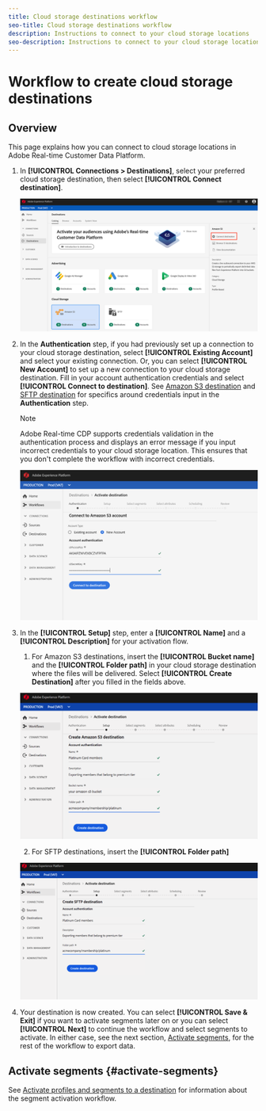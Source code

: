 ```yaml
---
title: Cloud storage destinations workflow
seo-title: Cloud storage destinations workflow
description: Instructions to connect to your cloud storage locations
seo-description: Instructions to connect to your cloud storage locations
---
```


# Workflow to create cloud storage destinations

## Overview

This page explains how you can connect to cloud storage locations in Adobe Real-time Customer Data Platform.

1. In **[!UICONTROL Connections > Destinations]**, select your preferred cloud storage destination, then select **[!UICONTROL Connect destination]**.

    ![Connect to cloud storage destination](/help/rtcdp/destinations/assets/connect-cloud-destination.png)

1. In the **Authentication** step, if you had previously set up a connection to your cloud storage destination, select **[!UICONTROL Existing Account]** and select your existing connection. Or, you can select **[!UICONTROL New Account]** to set up a new connection to your cloud storage destination. Fill in your account authentication credentials and select **[!UICONTROL Connect to destination]**. See [Amazon S3 destination](/help/rtcdp/destinations/amazon-s3-destination.md) and [SFTP destination](/help/rtcdp/destinations/sftp-destination.md) for specifics around credentials input in the **Authentication** step.

    >[!NOTE]
    >
    >Adobe Real-time CDP supports credentials validation in the authentication process and displays an error message if you input incorrect credentials to your cloud storage location. This ensures that you don't complete the workflow with incorrect credentials.

    ![Connect to cloud storage destination - authentication step](/help/rtcdp/destinations/assets/cloud-destinations-authentication-step.png)

1. In the **[!UICONTROL Setup]** step, enter a **[!UICONTROL Name]** and a **[!UICONTROL Description]** for your activation flow. 
   1. For Amazon S3 destinations, insert the **[!UICONTROL Bucket name]** and the **[!UICONTROL Folder path]** in your cloud storage destination where the files will be delivered. Select **[!UICONTROL Create Destination]** after you filled in the fields above.

    ![Connect to Amazon S3 cloud storage destination - authentication step](/help/rtcdp/destinations/assets/cloud-destinations-setup-step.png)

   2. For SFTP destinations, insert the **[!UICONTROL Folder path]**

    ![Connect to SFTP cloud storage destination - authentication step](/help/rtcdp/destinations/assets/sftp-destinations-setup-step.png)

1. Your destination is now created. You can select **[!UICONTROL Save & Exit]** if you want to activate segments later on or you can select **[!UICONTROL Next]** to continue the workflow and select segments to activate. In either case, see the next section, [Activate segments](#activate-segments), for the rest of the workflow to export data.

## Activate segments {#activate-segments}

See [Activate profiles and segments to a destination](/help/rtcdp/destinations/activate-destinations.md) for information about the segment activation workflow.